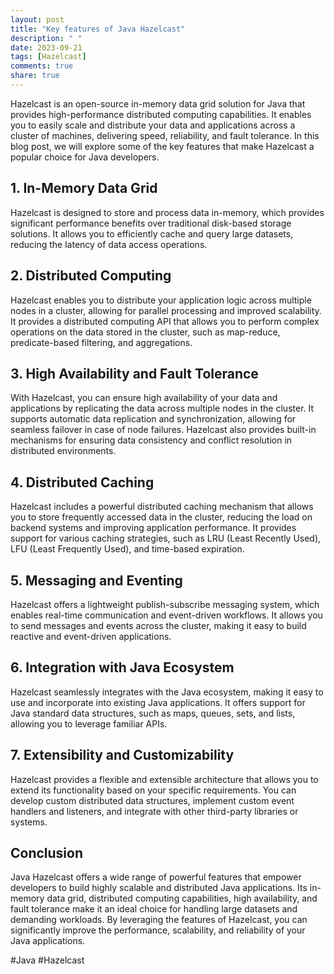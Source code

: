 ```yaml
---
layout: post
title: "Key features of Java Hazelcast"
description: " "
date: 2023-09-21
tags: [Hazelcast]
comments: true
share: true
---
```


Hazelcast is an open-source in-memory data grid solution for Java that provides high-performance distributed computing capabilities. It enables you to easily scale and distribute your data and applications across a cluster of machines, delivering speed, reliability, and fault tolerance. In this blog post, we will explore some of the key features that make Hazelcast a popular choice for Java developers.

## 1. In-Memory Data Grid

Hazelcast is designed to store and process data in-memory, which provides significant performance benefits over traditional disk-based storage solutions. It allows you to efficiently cache and query large datasets, reducing the latency of data access operations.

## 2. Distributed Computing

Hazelcast enables you to distribute your application logic across multiple nodes in a cluster, allowing for parallel processing and improved scalability. It provides a distributed computing API that allows you to perform complex operations on the data stored in the cluster, such as map-reduce, predicate-based filtering, and aggregations.

## 3. High Availability and Fault Tolerance

With Hazelcast, you can ensure high availability of your data and applications by replicating the data across multiple nodes in the cluster. It supports automatic data replication and synchronization, allowing for seamless failover in case of node failures. Hazelcast also provides built-in mechanisms for ensuring data consistency and conflict resolution in distributed environments.

## 4. Distributed Caching

Hazelcast includes a powerful distributed caching mechanism that allows you to store frequently accessed data in the cluster, reducing the load on backend systems and improving application performance. It provides support for various caching strategies, such as LRU (Least Recently Used), LFU (Least Frequently Used), and time-based expiration.

## 5. Messaging and Eventing

Hazelcast offers a lightweight publish-subscribe messaging system, which enables real-time communication and event-driven workflows. It allows you to send messages and events across the cluster, making it easy to build reactive and event-driven applications.

## 6. Integration with Java Ecosystem

Hazelcast seamlessly integrates with the Java ecosystem, making it easy to use and incorporate into existing Java applications. It offers support for Java standard data structures, such as maps, queues, sets, and lists, allowing you to leverage familiar APIs.

## 7. Extensibility and Customizability

Hazelcast provides a flexible and extensible architecture that allows you to extend its functionality based on your specific requirements. You can develop custom distributed data structures, implement custom event handlers and listeners, and integrate with other third-party libraries or systems.

## Conclusion

Java Hazelcast offers a wide range of powerful features that empower developers to build highly scalable and distributed Java applications. Its in-memory data grid, distributed computing capabilities, high availability, and fault tolerance make it an ideal choice for handling large datasets and demanding workloads. By leveraging the features of Hazelcast, you can significantly improve the performance, scalability, and reliability of your Java applications.

#Java #Hazelcast